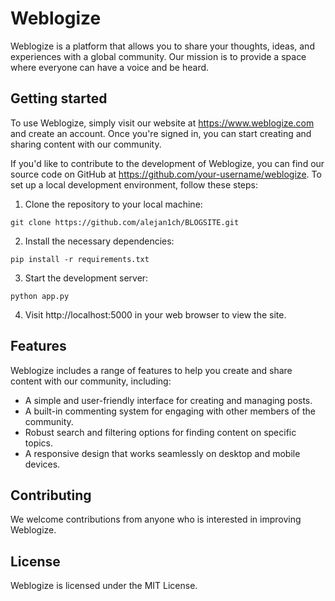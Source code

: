 # Weblogize

Weblogize is a platform that allows you to share your thoughts, ideas, and experiences with a global community. Our mission is to provide a space where everyone can have a voice and be heard.

## Getting started

To use Weblogize, simply visit our website at https://www.weblogize.com and create an account. Once you're signed in, you can start creating and sharing content with our community.

If you'd like to contribute to the development of Weblogize, you can find our source code on GitHub at https://github.com/your-username/weblogize. To set up a local development environment, follow these steps:

1. Clone the repository to your local machine:
```
git clone https://github.com/alejan1ch/BLOGSITE.git
```

2. Install the necessary dependencies:
```
pip install -r requirements.txt
```

3. Start the development server:
```
python app.py
```



4. Visit http://localhost:5000 in your web browser to view the site.

## Features

Weblogize includes a range of features to help you create and share content with our community, including:

- A simple and user-friendly interface for creating and managing posts.
- A built-in commenting system for engaging with other members of the community.
- Robust search and filtering options for finding content on specific topics.
- A responsive design that works seamlessly on desktop and mobile devices.

## Contributing

We welcome contributions from anyone who is interested in improving Weblogize. 

## License

Weblogize is licensed under the MIT License.
